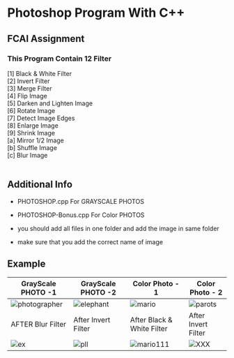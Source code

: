 # Photoshop Program With C++ 
## FCAI Assignment 
### This Program Contain 12 Filter
 

[1] Black & White Filter <br />
[2] Invert Filter<br />
[3] Merge Filter <br />
[4] Flip Image<br />
[5] Darken and Lighten Image <br />
[6] Rotate Image<br />
[7] Detect Image Edges <br />
[8] Enlarge Image<br />
[9] Shrink Image<br />
[a] Mirror 1/2 Image<br />
[b] Shuffle Image<br />
[c] Blur Image<br />
<br />
## Additional Info
- PHOTOSHOP.cpp For GRAYSCALE PHOTOS 
- PHOTOSHOP-Bonus.cpp For Color PHOTOS

- you should add all files in one folder and add the image in same folder
- make sure that you add the correct name of image
## Example
| GrayScale PHOTO -1   |  GrayScale PHOTO -2      | Color Photo - 1 | Color Photo - 2 |
|-----------------|-----------------|-----------------|-----------------|
|   ![photographer](https://user-images.githubusercontent.com/90706154/161638243-0ec730ba-5880-402e-987e-081c79c601bc.png)|   ![elephant](https://user-images.githubusercontent.com/90706154/161639954-c219c88a-e6b5-4aa1-97d1-f6bdf37aa7a6.png)   |![mario](https://user-images.githubusercontent.com/90706154/161640750-c24e7723-8f41-4135-959c-76b179679490.png)| ![parots](https://user-images.githubusercontent.com/90706154/161640777-79113623-dbdd-494a-8c7f-6fd0866f675e.png)|
| AFTER Blur Filter  | After Invert Filter   | After  Black & White Filter   |After Invert Filter   |
|   ![ex](https://user-images.githubusercontent.com/90706154/161638548-df0d7176-a9df-4fb0-9c60-abc90ee4afd9.png) |![pll](https://user-images.githubusercontent.com/90706154/161640090-37c0abe8-f770-4801-9ec0-837daf6c1387.png)|![mario111](https://user-images.githubusercontent.com/90706154/161641233-51aa764a-587f-4fc4-a1af-4dd4a41f600e.png)|![XXX](https://user-images.githubusercontent.com/90706154/161641211-e4451f30-aa1b-41db-9288-c84ad93e5b8c.png)|

